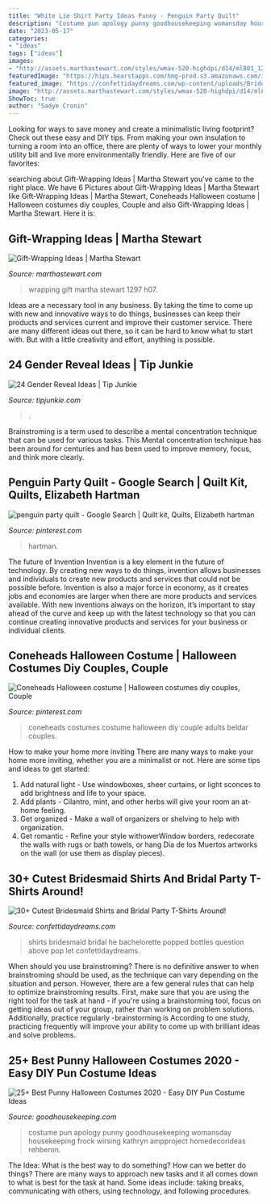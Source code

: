 ```yaml
---
title: "White Lie Shirt Party Ideas Funny - Penguin Party Quilt"
description: "Costume pun apology punny goodhousekeeping womansday housekeeping frock wirsing kathryn ampproject homedecorideas rehberon"
date: "2023-05-17"
categories:
- "ideas"
tags: ["ideas"]
images:
- "http://assets.marthastewart.com/styles/wmax-520-highdpi/d14/ml801_1297_h07/ml801_1297_h07_hd.jpg?itok=kRgSxdRa"
featuredImage: "https://hips.hearstapps.com/hmg-prod.s3.amazonaws.com/images/formalapology-1535480056.jpg?crop=1xw:0.9998821866163996xh;center,top&amp;resize=480:*"
featured_image: "https://confettidaydreams.com/wp-content/uploads/Bridesmaid-Shirts-4.jpg"
image: "http://assets.marthastewart.com/styles/wmax-520-highdpi/d14/ml801_1297_h07/ml801_1297_h07_hd.jpg?itok=kRgSxdRa"
ShowToc: true
author: "Sadye Cronin"
---
```



Looking for ways to save money and create a minimalistic living footprint? Check out these easy and DIY tips. From making your own insulation to turning a room into an office, there are plenty of ways to lower your monthly utility bill and live more environmentally friendly. Here are five of our favorites: 

	

		
searching about Gift-Wrapping Ideas | Martha Stewart you've came to the right place. We have 6 Pictures about Gift-Wrapping Ideas | Martha Stewart like Gift-Wrapping Ideas | Martha Stewart, Coneheads Halloween costume | Halloween costumes diy couples, Couple and also Gift-Wrapping Ideas | Martha Stewart. Here it is:
		
    
## Gift-Wrapping Ideas | Martha Stewart

<img loading=lazy src="http://assets.marthastewart.com/styles/wmax-520-highdpi/d14/ml801_1297_h07/ml801_1297_h07_hd.jpg?itok=kRgSxdRa" onerror="this.onerror=null;this.src='https://tse1.mm.bing.net/th?id=OIP.7t6eswV-GnfoUX5TiKmNKwHaJQ&amp;pid=15.1';" alt="Gift-Wrapping Ideas | Martha Stewart">

_Source: marthastewart.com_

>wrapping gift martha stewart 1297 h07. 

	

Ideas are a necessary tool in any business. By taking the time to come up with new and innovative ways to do things, businesses can keep their products and services current and improve their customer service. There are many different ideas out there, so it can be hard to know what to start with. But with a little creativity and effort, anything is possible.

    
## 24 Gender Reveal Ideas | Tip Junkie

<img loading=lazy src="https://cdn.tipjunkie.com/wp-content/uploads/cache/12/31/1231b14d9329b96f794e19b34830fb6d.jpg" onerror="this.onerror=null;this.src='https://tse4.mm.bing.net/th?id=OIP.3DZY8uSxIrfYCnsAyy7UAAHaNK&amp;pid=15.1';" alt="24 Gender Reveal Ideas | Tip Junkie">

_Source: tipjunkie.com_

>. 

	

Brainstroming is a term used to describe a mental concentration technique that can be used for various tasks. This Mental concentration technique has been around for centuries and has been used to improve memory, focus, and think more clearly.

    
## Penguin Party Quilt - Google Search | Quilt Kit, Quilts, Elizabeth Hartman

<img loading=lazy src="https://i.pinimg.com/originals/cc/98/6d/cc986d425b3236a4a112fd12e9dfbbb1.png" onerror="this.onerror=null;this.src='https://tse3.mm.bing.net/th?id=OIP.HhCYhxI8QbhrgV1HYTn1aAHaJ4&amp;pid=15.1';" alt="penguin party quilt - Google Search | Quilt kit, Quilts, Elizabeth hartman">

_Source: pinterest.com_

>hartman. 

	

The future of Invention
Invention is a key element in the future of technology. By creating new ways to do things, invention allows businesses and individuals to create new products and services that could not be possible before. Invention is also a major force in economy, as it creates jobs and economies are larger when there are more products and services available. With new inventions always on the horizon, it’s important to stay ahead of the curve and keep up with the latest technology so that you can continue creating innovative products and services for your business or individual clients.

    
## Coneheads Halloween Costume | Halloween Costumes Diy Couples, Couple

<img loading=lazy src="https://i.pinimg.com/736x/b6/8b/8a/b68b8aa18c06b2284637ba90a5dec773.jpg" onerror="this.onerror=null;this.src='https://tse1.mm.bing.net/th?id=OIP.OYMT05AytrGeuiO-KEvylgHaHa&amp;pid=15.1';" alt="Coneheads Halloween costume | Halloween costumes diy couples, Couple">

_Source: pinterest.com_

>coneheads costumes costume halloween diy couple adults beldar couples. 

	

How to make your home more inviting
There are many ways to make your home more inviting, whether you are a minimalist or not. Here are some tips and ideas to get started:
1. Add natural light - Use windowboxes, sheer curtains, or light sconces to add brightness and life to your space.
2. Add plants - Cilantro, mint, and other herbs will give your room an at-home feeling.
3. Get organized - Make a wall of organizers or shelving to help with organization.
4. Get romantic - Refine your style withowerWindow borders, redecorate the walls with rugs or bath towels, or hang Dia de los Muertos artworks on the wall (or use them as display pieces).

    
## 30+ Cutest Bridesmaid Shirts And Bridal Party T-Shirts Around!

<img loading=lazy src="https://confettidaydreams.com/wp-content/uploads/Bridesmaid-Shirts-4.jpg" onerror="this.onerror=null;this.src='https://tse4.mm.bing.net/th?id=OIP.6HBASmKcn7mdIFNZwFx2vwHaK0&amp;pid=15.1';" alt="30+ Cutest Bridesmaid Shirts and Bridal Party T-Shirts Around!">

_Source: confettidaydreams.com_

>shirts bridesmaid bridal he bachelorette popped bottles question above pop let confettidaydreams. 

	

When should you use brainstroming?
There is no definitive answer to when brainstroming should be used, as the technique can vary depending on the situation and person. However, there are a few general rules that can help to optimize brainstroming results. First, make sure that you are using the right tool for the task at hand - if you're using a brainstorming tool, focus on getting ideas out of your group, rather than working on problem solutions. Additionally, practice regularly -brainstorming is According to one study, practicing frequently will improve your ability to come up with brilliant ideas and solve problems.

    
## 25+ Best Punny Halloween Costumes 2020 - Easy DIY Pun Costume Ideas

<img loading=lazy src="https://hips.hearstapps.com/hmg-prod.s3.amazonaws.com/images/formalapology-1535480056.jpg?crop=1xw:0.9998821866163996xh;center,top&amp;resize=480:*" onerror="this.onerror=null;this.src='https://tse4.mm.bing.net/th?id=OIP.f1qdlkxXmpMxV_CDEoIOfgHaLH&amp;pid=15.1';" alt="25+ Best Punny Halloween Costumes 2020 - Easy DIY Pun Costume Ideas">

_Source: goodhousekeeping.com_

>costume pun apology punny goodhousekeeping womansday housekeeping frock wirsing kathryn ampproject homedecorideas rehberon. 

	

The Idea: What is the best way to do something?
How can we better do things? There are many ways to approach new tasks and it all comes down to what is best for the task at hand. Some ideas include: taking breaks, communicating with others, using technology, and following procedures.

